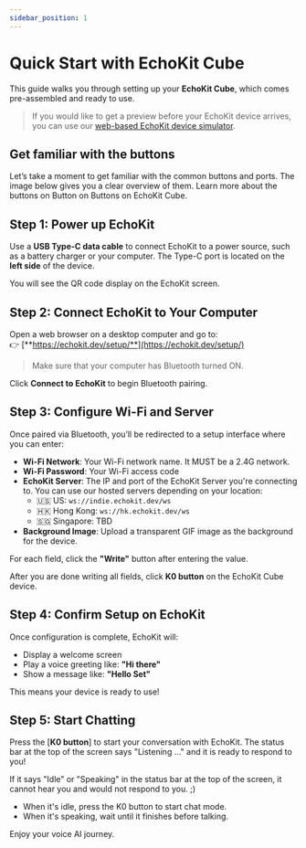 ```yaml
---
sidebar_position: 1
---
```


# Quick Start with EchoKit Cube

This guide walks you through setting up your **EchoKit Cube**, which comes pre-assembled and ready to use.  

> If you would like to get a preview before your EchoKit device arrives, you can use our [web-based EchoKit device simulator](https://echokit.dev/chat/resources/).

## Get familiar with the buttons

Let’s take a moment to get familiar with the common buttons and ports. The image below gives you a clear overview of them. Learn more about the buttons on Button on Buttons on EchoKit Cube.


## Step 1: Power up EchoKit

Use a **USB Type-C data cable** to connect EchoKit to a power source, such as a battery charger or your computer. The Type-C port is located on the **left side** of the device.



You will see the QR code display on the EchoKit screen. 


## Step 2: Connect EchoKit to Your Computer

Open a web browser on a desktop computer and go to:  
👉 [**https://echokit.dev/setup/**](https://echokit.dev/setup/)

> Make sure that your computer has Bluetooth turned ON.

Click **Connect to EchoKit** to begin Bluetooth pairing.




## Step 3: Configure Wi-Fi and Server

Once paired via Bluetooth, you’ll be redirected to a setup interface where you can enter:


- **Wi-Fi Network**: Your Wi-Fi network name. It MUST be a 2.4G network.  
- **Wi-Fi Password**: Your Wi-Fi access code  
- **EchoKit Server**: The IP and port of the EchoKit Server you're connecting to. You can use our hosted servers depending on your location:
    - 🇺🇸 US: `ws://indie.echokit.dev/ws`
    - 🇭🇰 Hong Kong: `ws://hk.echokit.dev/ws`
    - 🇸🇬 Singapore: TBD
- **Background Image**: Upload a transparent GIF image as the background for the device.

For each field, click the **"Write"** button after entering the value.

After you are done writing all fields, click **K0 button** on the EchoKit Cube device.



## Step 4: Confirm Setup on EchoKit

Once configuration is complete, EchoKit will:

- Display a welcome screen  
- Play a voice greeting like: **"Hi there"**  
- Show a message like: **"Hello Set"**

This means your device is ready to use!


## Step 5: Start Chatting

Press the [**K0 button**] to start your conversation with EchoKit. The status bar at the top of the screen says "Listening ..." and it is ready to respond to you!



If it says "Idle" or "Speaking" in the status bar at the top of the screen, it cannot hear you and would not respond to you. ;) 
* When it's idle, press the K0 button to start chat mode.
* When it's speaking, wait until it finishes before talking.

Enjoy your voice AI journey.
